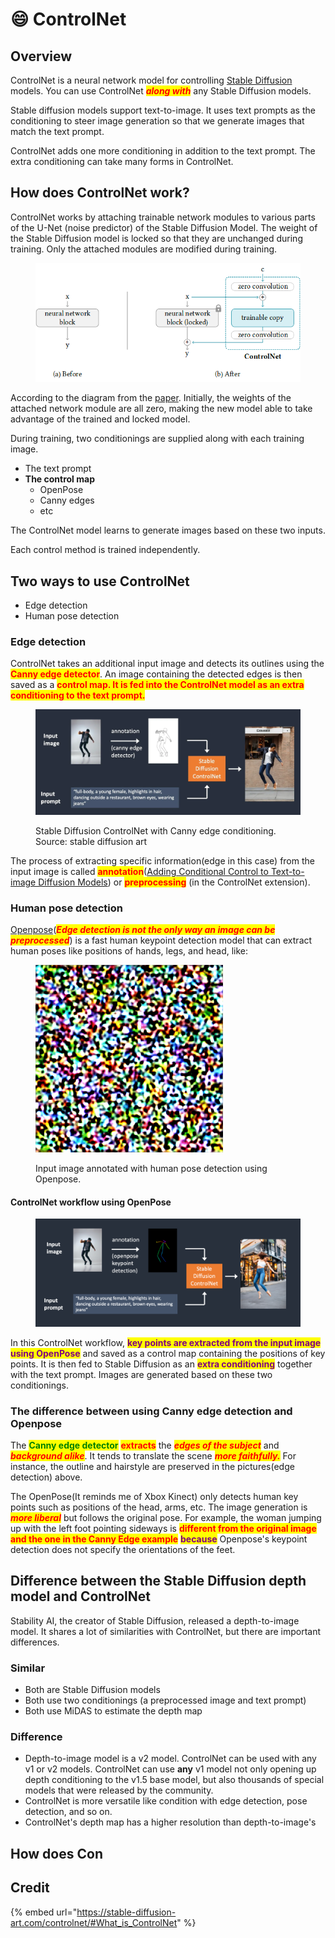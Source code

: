 # 😄 ControlNet

## Overview

ControlNet is a neural network model for controlling [Stable Diffusion](../) models. You can use ControlNet _<mark style="color:red;">**along with**</mark>_ any Stable Diffusion models.

Stable diffusion models support text-to-image. It uses text prompts as the conditioning to steer image generation so that we generate images that match the text prompt.

ControlNet adds one more conditioning in addition to the text prompt. The extra conditioning can take many forms in ControlNet.

## How does ControlNet work?

ControlNet works by attaching trainable network modules to various parts of the U-Net (noise predictor) of the Stable Diffusion Model. The weight of the Stable Diffusion model is locked so that they are unchanged during training. Only the attached modules are modified during training.

<figure><img src="../../../.gitbook/assets/image (38).png" alt=""><figcaption></figcaption></figure>

According to the diagram from the [paper](https://arxiv.org/abs/2302.05543). Initially, the weights of the attached network module are all zero, making the new model able to take advantage of the trained and locked model.

During training, two conditionings are supplied along with each training image.

* The text prompt
* **The control map**
  * OpenPose
  * Canny edges
  * etc

The ControlNet model learns to generate images based on these two inputs.

Each control method is trained independently.

## Two ways to use ControlNet

* Edge detection
* Human pose detection

### Edge detection

ControlNet takes an additional input image and detects its outlines using the <mark style="color:red;">**Canny edge detector**</mark>. An image containing the detected edges is then saved as a <mark style="color:red;">**control map. It is fed into the  ControlNet model as an extra conditioning to the text prompt.**</mark>

<figure><img src="../../../.gitbook/assets/image (18).png" alt=""><figcaption><p>Stable Diffusion ControlNet with Canny edge conditioning. Source: stable diffusion art</p></figcaption></figure>

The process of extracting specific information(edge in this case) from the input image is called <mark style="color:red;">**annotation**</mark>([Adding Conditional Control to Text-to-image Diffusion Models](https://arxiv.org/abs/2302.05543)) or <mark style="color:red;">**preprocessing**</mark> (in the ControlNet extension).

### Human pose detection

[Openpose](https://github.com/CMU-Perceptual-Computing-Lab/openpose)(_<mark style="color:red;">**Edge detection is not the only way an image can be preprocessed**</mark>_) is a fast human keypoint detection model that can extract human poses like positions of hands, legs, and head, like:

<figure><img src="../../../.gitbook/assets/image (20).png" alt="" width="300"><figcaption><p>Input image annotated with human pose detection using Openpose.</p></figcaption></figure>

#### ControlNet workflow using OpenPose

<figure><img src="../../../.gitbook/assets/image (50).png" alt=""><figcaption></figcaption></figure>

In this ControlNet workflow, <mark style="color:purple;">**key points are extracted from the input image using OpenPose**</mark> and saved as a control map containing the positions of key points. It is then fed to Stable Diffusion as an <mark style="color:purple;">**extra conditioning**</mark> together with the text prompt. Images are generated based on these two conditionings.

### The difference between using Canny edge detection and Openpose

The <mark style="color:green;">**Canny edge detector**</mark> <mark style="color:red;">**extracts**</mark> the _<mark style="color:red;">**edges of the subject**</mark>_ and _<mark style="color:red;">**background alike**</mark>_. It tends to translate the scene _<mark style="color:red;">**more faithfully.**</mark>_ For instance, the outline and hairstyle are preserved in the pictures(edge detection) above.

The OpenPose(It reminds me of Xbox Kinect) only detects human key points such as positions of the head, arms, etc. The image generation is _<mark style="color:red;">**more liberal**</mark>_ but follows the original pose. For example, the woman jumping up with the left foot pointing sideways is <mark style="color:red;">**different from the original image and the one in the Canny Edge example**</mark> <mark style="color:purple;">**because**</mark> Openpose's keypoint detection does not specify the orientations of the feet.

## Difference between the Stable Diffusion depth model and ControlNet

Stability AI, the creator of Stable Diffusion, released a depth-to-image model. It shares a lot of similarities with ControlNet, but there are important differences.

### Similar

* Both are Stable Diffusion models
* Both use two conditionings (a preprocessed image and text prompt)
* Both use MiDAS to estimate the depth map

### Difference

* Depth-to-image model is a v2 model. ControlNet can be used with any v1 or v2 models. ControlNet can use **any** v1 model not only opening up depth conditioning to the v1.5 base model, but also thousands of special models that were released by the community.
* ControlNet is more versatile like condition with edge detection, pose detection, and so on.
* ControlNet's depth map has a higher resolution than depth-to-image's

## How does Con

## Credit

{% embed url="https://stable-diffusion-art.com/controlnet/#What_is_ControlNet" %}

